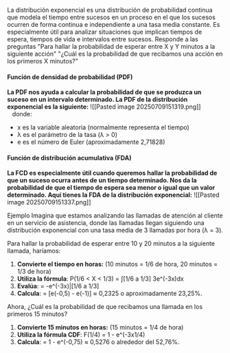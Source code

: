 La distribución exponencial es una distribución de probabilidad continua que modela el tiempo entre sucesos en un proceso en el que los sucesos ocurren de forma continua e independiente a una tasa media constante. Es especialmente útil para analizar situaciones que implican tiempos de espera, tiempos de vida e intervalos entre sucesos.
Responde a las preguntas
"Para hallar la probabilidad de esperar entre X y Y minutos a la siguiente acción"
"¿Cuál es la probabilidad de que recibamos una acción en los primeros X minutos?"
#### Función de densidad de probabilidad (PDF)

**La PDF nos ayuda a calcular la probabilidad de que se produzca un suceso en un intervalo determinado. La PDF de la distribución exponencial es la siguiente:**
![[Pasted image 20250709151319.png]]
   donde:
- x es la variable aleatoria (normalmente representa el tiempo)
- λ es el parámetro de la tasa (λ > 0)
- e es el número de Euler (aproximadamente 2,71828)

#### Función de distribución acumulativa (FDA)

**La FCD es especialmente útil cuando queremos hallar la probabilidad de que un suceso ocurra antes de un tiempo determinado. Nos da la probabilidad de que el tiempo de espera sea menor o igual que un valor determinado. Aquí tienes la FDA de la distribución exponencial:**
![[Pasted image 20250709151337.png]]

Ejemplo
Imagina que estamos analizando las llamadas de atención al cliente en un servicio de asistencia, donde las llamadas llegan siguiendo una distribución exponencial con una tasa media de 3 llamadas por hora (λ = 3).

Para hallar la probabilidad de esperar entre 10 y 20 minutos a la siguiente llamada, haríamos:

1. **Convierte el tiempo en horas:** (10 minutos = 1/6 de hora, 20 minutos = 1/3 de hora)
2. **Utiliza la fórmula**: P(1/6 < X < 1/3) = ∫[1/6 a 1/3] 3e^(-3x)dx
3. **Evalúa**: = -e^(-3x)|[1/6 a 1/3]
4. **Calcula**: = [e(-0,5) - e(-1)] ≈ 0,2325 o aproximadamente 23,25%.

Ahora, ¿Cuál es la probabilidad de que recibamos una llamada en los primeros 15 minutos?
1. **Convierte 15 minutos en horas:** (15 minutos = 1/4 de hora)
2. **Utiliza la fórmula CDF**: F(1/4) = 1 - e^(-3x1/4)
3. **Calcula**: = 1 - e^(-0,75) ≈ 0,5276 o alrededor del 52,76%.